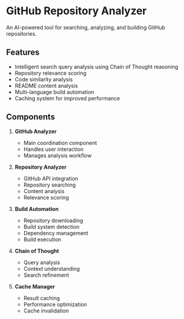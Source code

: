 # GitHub Repository Analyzer

An AI-powered tool for searching, analyzing, and building GitHub repositories.

## Features

- Intelligent search query analysis using Chain of Thought reasoning
- Repository relevance scoring
- Code similarity analysis
- README content analysis
- Multi-language build automation
- Caching system for improved performance

## Components

1. **GitHub Analyzer**
   - Main coordination component
   - Handles user interaction
   - Manages analysis workflow

2. **Repository Analyzer**
   - GitHub API integration
   - Repository searching
   - Content analysis
   - Relevance scoring

3. **Build Automation**
   - Repository downloading
   - Build system detection
   - Dependency management
   - Build execution

4. **Chain of Thought**
   - Query analysis
   - Context understanding
   - Search refinement

5. **Cache Manager**
   - Result caching
   - Performance optimization
   - Cache invalidation
